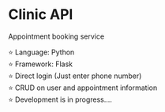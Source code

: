 # Clinic API<br/>
Appointment booking service<br/>

⭐ Language: Python <br/>
⭐ Framework: Flask  <br/>
⭐ Direct login (Just enter phone number) <br/>
⭐ CRUD on user and appointment information <br/>
⭐ Development is in progress.... <br/>


